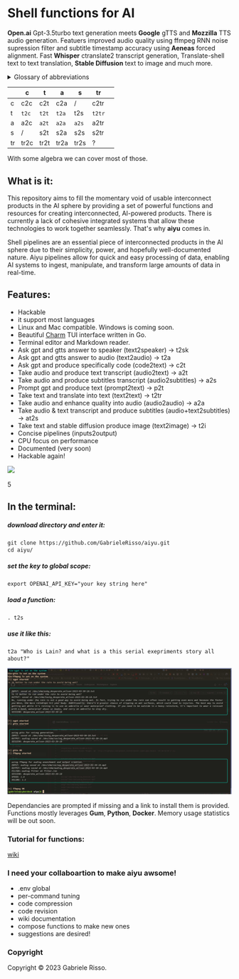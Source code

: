 # Shell functions for AI

**Open.ai** Gpt-3.5turbo text generation meets **Google** gTTS and **Mozzilla** TTS audio generation. Featuers improved audio quality using ffmpeg RNN noise supression filter and subtitle timestamp accuracy using **Aeneas** forced alignment.
Fast **Whisper** ctranslate2 transcript generation, Translate-shell text to text translation, **Stable Diffusion** text to image and much more.

<details>

<summary>Glossary of abbreviations</summary>

## Inputs and Outputs

```c  -> code
t  -> text
a  -> audio
s  -> subtitle
tr -> translation
i  -> image
sk -> speaker
```
</details>

|    	| c    	| t    	| a    	| s    	|  tr  	|   	|
|----	|------	|------	|------	|------	|------	|---	|
| c  	| c2c  	| c2t  	| c2a  	|  /   	| c2tr 	|   	|
| t  	| `t2c`  	| `t2t`  	| `t2a`  	| t2s 	| `t2tr` 	|   	|
| a  	| a2c  	| `a2t`  	| `a2a`  	| `a2s`  	| a2tr 	|   	|
| s  	|  /   	| s2t  	| s2a  	| s2s  	| s2tr 	|   	|
| tr 	| tr2c 	| tr2t 	| tr2a 	| tr2s 	|  ?   	|   	|

With some algebra we can cover most of those.

## What is it:

This repository aims to fill the momentary void of usable interconnect products in the AI sphere by providing a set of powerful functions and resources for creating interconnected, AI-powered products. 
There is currently a lack of cohesive integrated systems that allow these technologies to work together seamlessly. That's why **aiyu** comes in.

Shell pipelines are an essential piece of interconnected products in the AI sphere due to their simplicity, power, and hopefully well-documented nature. Aiyu pipelines allow for quick and easy processing of data, enabling AI systems to ingest, manipulate, and transform large amounts of data in real-time. 

## Features:

 * Hackable
 * it support most languages
 * Linux and Mac compatible. Windows is coming soon.
 * Beautiful [Charm](https://charm.sh/ "Charm") TUI interface written in Go.
 * Terminal editor and Markdown reader.
 * Ask gpt and gtts answer to speaker (text2speaker) -> t2sk
 * Ask gpt and gtts answer to audio (text2audio) -> t2a
 * Ask gpt and produce specifically code (code2text) -> c2t
 * Take audio and produce text transcript (audio2text) -> a2t
 * Take audio and produce subtitles transcript (audio2subtitles) -> a2s
 * Prompt gpt and produce text (prompt2text) -> p2t
 * Take text and translate into text (text2text) -> t2tr
 * Take audio and enhance quality into audio (audio2audio) -> a2a
 * Take audio & text transcript and produce subtitles (audio+text2subtitles) -> at2s
 * Take text and stable diffusion produce image (text2image) -> t2i
 * Concise pipelines (inputs2output)
 * CPU focus on performance
 * Documented (very soon)
 * Hackable again!

 <p align="left"> <a href="https://hits.seeyoufarm.com"><img src="https://hits.seeyoufarm.com/api/count/incr/badge.svg?url=https%3A%2F%2Fgithub.com%2FGabrieleRisso%2Fitaflix&count_bg=%234D4244&title_bg=%23EA2424&icon=netflix.svg&icon_color=%233E3636&title=aiyu+-+views&edge_flat=false"/></a> </p>
5


## In the terminal:

##### download directory and enter it:
```
git clone https://github.com/GabrieleRisso/aiyu.git 
cd aiyu/
```
##### set the key to global scope: 
```
export OPENAI_API_KEY="your key string here"
```
##### load a function:
```
. t2s
```
##### use it like this:
```
t2a "Who is Lain? and what is a this serial exepriments story all about?"
```

![alt text](https://github.com/gabrielerisso/aiyu/blob/main/t2a.jpg?raw=true)


Dependancies are prompted if missing and a link to install them is provided.
Functions mostly leverages **Gum**, **Python**, **Docker**.
Memory usage statistics will be out soon.

### Tutorial for functions:
[wiki](https://github.com/GabrieleRisso/aiyu/edit/main/wiki.md "Aiyu Wiki")


### I need your collaboartion to make **aiyu** awsome!
 
 * .env global
 * per-command tuning
 * code compression
 * code revision
 * wiki documentation 
 * compose functions to make new ones
 * suggestions are desired!


### Copyright

Copyright © 2023 Gabriele Risso. 
